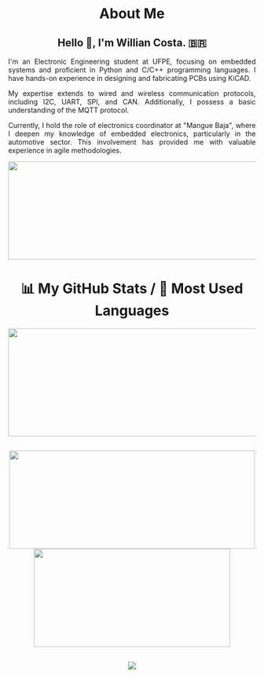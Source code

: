 <div align="center">
  
# About Me
## Hello 👋, I'm Willian Costa. :brazil:

<div align="justify">

I'm an Electronic Engineering student at UFPE, focusing on embedded systems and proficient in Python and C/C++ programming languages. I have hands-on experience in designing and fabricating PCBs using KiCAD.

My expertise extends to wired and wireless communication protocols, including I2C, UART, SPI, and CAN. Additionally, I possess a basic understanding of the MQTT protocol.

Currently, I hold the role of electronics coordinator at "Mangue Baja", where I deepen my knowledge of embedded electronics, particularly in the automotive sector. This involvement has provided me with valuable experience in agile methodologies.

</div>

<p align="center">
  <img width="1200" height="200" src="https://github-profile-trophy.vercel.app/?username=Willian2003&no-frame=true&theme=radical">
</p>

<div align="center">

##

# 📊 My GitHub Stats / 🚀 Most Used Languages
  
<p align="center">
  <img width="800" height="220" src="https://streak-stats.demolab.com?user=Willian2003&theme=radical&hide_border=true&border_radius=5&card_width=800">
</p>

##

<p align="center">
  <img width="500" height="200" src="https://github-readme-stats.vercel.app/api?username=Willian2003&hide_border=true&show_icons=true&theme=radical">
  <img width="400" height="200" src="https://github-readme-stats.vercel.app/api/top-langs/?username=Willian2003&hide_border=true&size_weight=0.15&count_weight=0.5&layout=compact&theme=radical">
</p>

##

<div> 
  <a href="https://www.linkedin.com/in/willianc01/" target="_blank"><img src="https://skillicons.dev/icons?i=linkedin" target="_blank"></a> 
</div>
